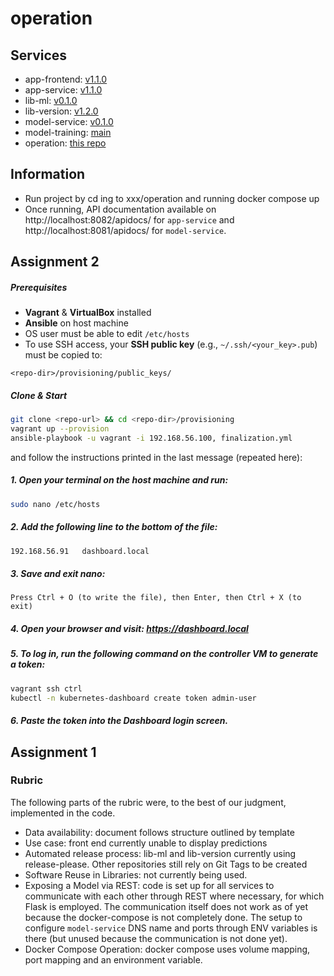 # operation

## Services

* app-frontend: [v1.1.0](https://github.com/remla25-team3/app-frontend/releases/tag/v1.1.0)
* app-service: [v1.1.0](https://github.com/remla25-team3/app-service/releases/tag/v1.1.0)
* lib-ml: [v0.1.0](https://github.com/remla25-team3/lib-ml/releases/tag/v0.1.0)
* lib-version: [v1.2.0](https://github.com/remla25-team3/lib-version/releases/tag/v1.2.0)
* model-service: [v0.1.0](https://github.com/remla25-team3/model-service/releases/tag/v0.1.0)
* model-training: [main](https://github.com/remla25-team3/model-training/tree/refs/heads/main)
* operation: [this repo](https://github.com/remla25-team3/operation)

## Information 

* Run project by cd ing to xxx/operation and running docker compose up
* Once running, API documentation available on http://localhost:8082/apidocs/ for `app-service` and http://localhost:8081/apidocs/ for `model-service`.

## Assignment 2

##### Prerequisites
- **Vagrant** & **VirtualBox** installed  
- **Ansible** on host machine
- OS user must be able to edit `/etc/hosts`
- To use SSH access, your **SSH public key** (e.g., `~/.ssh/<your_key>.pub`) must be copied to:

```plaintext
<repo-dir>/provisioning/public_keys/
```

##### Clone & Start
```bash
git clone <repo-url> && cd <repo-dir>/provisioning
vagrant up --provision
ansible-playbook -u vagrant -i 192.168.56.100, finalization.yml
````
and follow the instructions printed in the last message (repeated here):

##### 1. Open your terminal on the host machine and run:
```bash
sudo nano /etc/hosts
```
##### 2. Add the following line to the bottom of the file:
```bash
192.168.56.91   dashboard.local
```
##### 3. Save and exit nano:
    Press Ctrl + O (to write the file), then Enter, then Ctrl + X (to exit)
##### 4. Open your browser and visit: https://dashboard.local
##### 5. To log in, run the following command on the controller VM to generate a token:
```bash
vagrant ssh ctrl
kubectl -n kubernetes-dashboard create token admin-user
```
##### 6. Paste the token into the Dashboard login screen.


## Assignment 1

### Rubric

The following parts of the rubric were, to the best of our judgment, implemented in the code.

* Data availability: document follows structure outlined by template
* Use case: front end currently unable to display predictions
* Automated release process: lib-ml and lib-version currently using release-please. Other repositories still rely on Git Tags to be created
* Software Reuse in Libraries: not currently being used.
* Exposing a Model via REST: code is set up for all services to communicate with each other through REST where necessary, for which Flask is employed. The communication itself does not work as of yet because the docker-compose is not completely done. The setup to configure `model-service` DNS name and ports through ENV variables is there (but unused because the communication is not done yet).
* Docker Compose Operation: docker compose uses volume mapping, port mapping and an environment variable.


